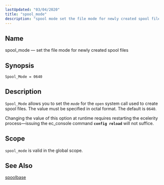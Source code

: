 ```yaml
---
lastUpdated: "03/04/2020"
title: "spool_mode"
description: "spool mode set the file mode for newly created spool files Spool Mode 0640 Spool Mode allows you to set the mode for the open system call used to create spool files The value must be specified in octal format The default is 0640 Changing the value of this option..."
---
```


<a name="conf.ref.spool_mode"></a> 
## Name

spool_mode — set the file mode for newly created spool files

## Synopsis

`Spool_Mode = 0640`

<a name="idp11849312"></a> 
## Description

`Spool_Mode` allows you to set the *`mode`* for the `open` system call used to create spool files. The value must be specified in octal format. The default is `0640`.

Changing the value of this option at runtime requires restarting the ecelerity process—issuing the ec_console command **`config reload`**         will not suffice.

<a name="idp11854176"></a> 
## Scope

`spool_mode` is valid in the global scope.

<a name="idp11856208"></a> 
## See Also

[spoolbase](/momentum/3/3-reference/3-reference-conf-ref-spoolbase)